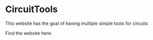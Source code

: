 # CircuitTools

This website has the goal of having multiple simple tools for circuits

Find the website here: 
